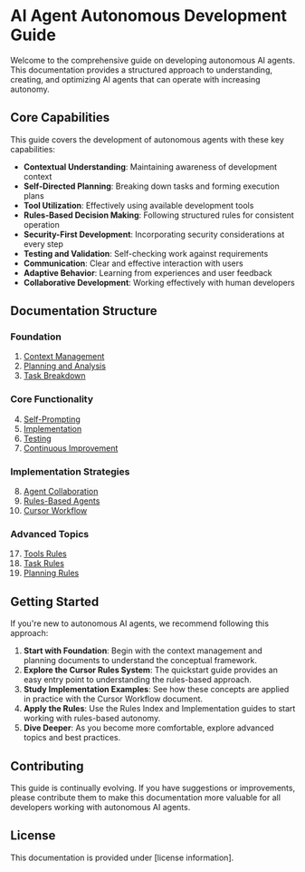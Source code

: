# AI Agent Autonomous Development Guide

Welcome to the comprehensive guide on developing autonomous AI agents. This documentation provides a structured approach to understanding, creating, and optimizing AI agents that can operate with increasing autonomy.

## Core Capabilities

This guide covers the development of autonomous agents with these key capabilities:

- **Contextual Understanding**: Maintaining awareness of development context
- **Self-Directed Planning**: Breaking down tasks and forming execution plans
- **Tool Utilization**: Effectively using available development tools
- **Rules-Based Decision Making**: Following structured rules for consistent operation
- **Security-First Development**: Incorporating security considerations at every step
- **Testing and Validation**: Self-checking work against requirements
- **Communication**: Clear and effective interaction with users
- **Adaptive Behavior**: Learning from experiences and user feedback
- **Collaborative Development**: Working effectively with human developers

## Documentation Structure

### Foundation
1. [Context Management](./01-context-management.md)
2. [Planning and Analysis](./02-planning-analysis.md)
3. [Task Breakdown](./03-task-breakdown.md)

### Core Functionality
4. [Self-Prompting](./04-self-prompting.md)
5. [Implementation](./05-implementation.md)
6. [Testing](./06-testing.md)
7. [Continuous Improvement](./07-continuous-improvement.md)

### Implementation Strategies
8. [Agent Collaboration](./08-agent-collaboration.md)
9. [Rules-Based Agents](./09-rules-based-agents.md)
10. [Cursor Workflow](./10-cursor-workflow.md)


### Advanced Topics
17. [Tools Rules](../rules/cursor-tools-rules.md)
18. [Task Rules](../rules/cursor-task-rules.md)
19. [Planning Rules](../rules/cursor-planning-rules.md)

## Getting Started

If you're new to autonomous AI agents, we recommend following this approach:

1. **Start with Foundation**: Begin with the context management and planning documents to understand the conceptual framework.
2. **Explore the Cursor Rules System**: The quickstart guide provides an easy entry point to understanding the rules-based approach.
3. **Study Implementation Examples**: See how these concepts are applied in practice with the Cursor Workflow document.
4. **Apply the Rules**: Use the Rules Index and Implementation guides to start working with rules-based autonomy.
5. **Dive Deeper**: As you become more comfortable, explore advanced topics and best practices.

## Contributing

This guide is continually evolving. If you have suggestions or improvements, please contribute them to make this documentation more valuable for all developers working with autonomous AI agents.

## License

This documentation is provided under [license information]. 